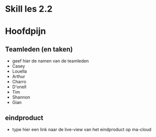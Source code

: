 # Skill les 2.2

# Hoofdpijn

## Teamleden (en taken)
- geef hier de namen van de teamleden
- Casey
- Louella
- Arthur
- Charro
- D'onell
- Tim
- Shannon
- Gian

## eindproduct
- type hier een link naar de live-view van het eindproduct op ma-cloud
